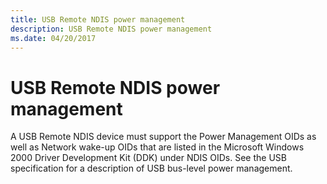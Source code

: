```yaml
---
title: USB Remote NDIS power management
description: USB Remote NDIS power management
ms.date: 04/20/2017
---
```


# USB Remote NDIS power management





A USB Remote NDIS device must support the Power Management OIDs as well as Network wake-up OIDs that are listed in the Microsoft Windows 2000 Driver Development Kit (DDK) under NDIS OIDs. See the USB specification for a description of USB bus-level power management.

 

 





